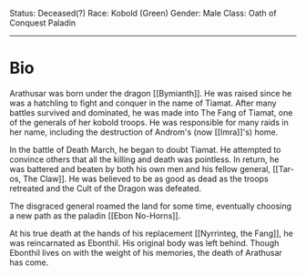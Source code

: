 Status: Deceased(?)
Race: Kobold (Green)
Gender: Male
Class: Oath of Conquest Paladin

---
# Bio

Arathusar was born under the dragon [[Bymianth]]. He was raised since he was a hatchling to fight and conquer in the name of Tiamat. After many battles survived and dominated, he was made into The Fang of Tiamat, one of the generals of her kobold troops. He was responsible for many raids in her name, including the destruction of Androm's (now [[Imra]]'s) home.

In the battle of Death March, he began to doubt Tiamat. He attempted to convince others that all the killing and death was pointless. In return, he was battered and beaten by both his own men and his fellow general, [[Tar-os, The Claw]]. He was believed to be as good as dead as the troops retreated and the Cult of the Dragon was defeated.

The disgraced general roamed the land for some time, eventually choosing a new path as the paladin [[Ebon No-Horns]]. 

At his true death at the hands of his replacement [[Nyrrinteg, the Fang]], he was reincarnated as Ebonthil. His original body was left behind. Though Ebonthil lives on with the weight of his memories, the death of Arathusar has come.